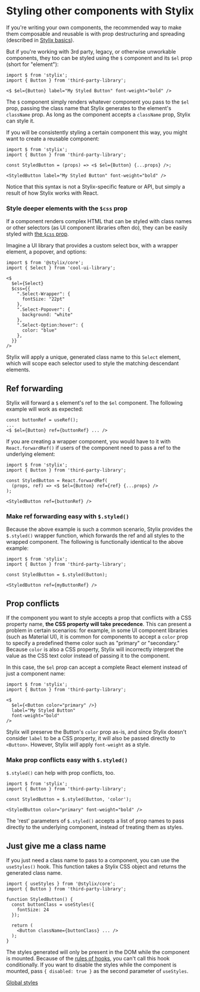 
# Styling other components with Stylix

If you're writing your own components, the recommended way to make them composable and reusable is with prop destructuring and spreading (described in [Stylix basics](/basics)). 

But if you're working with 3rd party, legacy, or otherwise unworkable components, they too can be styled using the `$` component and its `$el` prop (short for "element"):

```tsx
import $ from 'stylix';
import { Button } from 'third-party-library';

<$ $el={Button} label="My Styled Button" font-weight="bold" />
```

The `$` component simply renders whatever component you pass to the `$el` prop, passing the class name that Stylix generates to the element's `className` prop. As long as the component accepts a `className` prop, Stylix can style it.

If you will be consistently styling a certain component this way, you might want to create a reusable component:

```tsx
import $ from 'stylix';
import { Button } from 'third-party-library';

const StyledButton = (props) => <$ $el={Button} {...props} />;

<StyledButton label="My Styled Button" font-weight="bold" />
```

Notice that this syntax is not a Stylix-specific feature or API, but simply a result of how Stylix works with React.

### Style deeper elements with the `$css` prop

If a component renders complex HTML that can be styled with class names or other selectors (as UI component libraries often do), they can be easily styled with [the `$css` prop](/selectors).

Imagine a UI library that provides a custom select box, with a wrapper element, a popover, and options:

```tsx
import $ from '@stylix/core';
import { Select } from 'cool-ui-library';

<$
  $el={Select}
  $css={{
    ".Select-Wrapper": {
      fontSize: "22pt"
    },
    ".Select-Popover": {
      background: "white"
    },
    ".Select-Option:hover": {
      color: "blue"
    },
  }}
/>
```

Stylix will apply a unique, generated class name to this `Select` element, which will scope each selector used to style the matching descendant elements. 

## Ref forwarding

Stylix will forward a `$` element's ref to the `$el` component. The following example will work as expected:

```tsx
const buttonRef = useRef();
...
<$ $el={Button} ref={buttonRef} ... />
```

If you are creating a wrapper component, you would have to it with `React.forwardRef()` if users of the component need to pass a ref to the underlying element:

```tsx
import $ from 'stylix';
import { Button } from 'third-party-library';

const StyledButton = React.forwardRef(
  (props, ref) => <$ $el={Button} ref={ref} {...props} />
);

<StyledButton ref={buttonRef} />
```

### Make ref forwarding easy with `$.styled()`

Because the above example is such a common scenario, Stylix provides the `$.styled()` wrapper function, which forwards the ref and all styles to the wrapped component. The following is functionally identical to the above example:

```tsx
import $ from 'stylix';
import { Button } from 'third-party-library';

const StyledButton = $.styled(Button);

<StyledButton ref={myButtonRef} />
```

## Prop conflicts

If the component you want to style accepts a prop that conflicts with a CSS property name, **the CSS property will take precedence**. This can present a problem in certain scenarios: for example, in some UI component libraries (such as Material UI), it is common for components to accept a `color` prop to specify a predefined theme color such as "primary" or "secondary." Because `color` is also a CSS property, Stylix will incorrectly interpret the value as the CSS text color instead of passing it to the component.

In this case, the `$el` prop can accept a complete React element instead of just a component name:

```tsx
import $ from 'stylix';
import { Button } from 'third-party-library';

<$
  $el={<Button color="primary" />} 
  label="My Styled Button" 
  font-weight="bold" 
/>
```

Stylix will preserve the Button's `color` prop as-is, and since Stylix doesn't consider `label` to be a CSS property, it will also be passed directly to `<Button>`. However, Stylix *will* apply `font-weight` as a style.

### Make prop conflicts easy with `$.styled()`

`$.styled()` can help with prop conflicts, too. 

```tsx
import $ from 'stylix';
import { Button } from 'third-party-library';

const StyledButton = $.styled(Button, 'color');

<StyledButton color="primary" font-weight="bold" />
```

The 'rest' parameters of `$.styled()` accepts a list of prop names to pass directly to the underlying component, instead of treating them as styles.

## Just give me a class name

If you just need a class name to pass to a component, you can use the `useStyles()` hook. This function takes a Stylix CSS object and returns the generated class name.

```tsx
import { useStyles } from '@stylix/core';
import { Button } from 'third-party-library';

function StyledButton() {
  const buttonClass = useStyles({
    fontSize: 24
  });
  
  return (
    <Button className={buttonClass} ... />
  );
}
```

The styles generated will only be present in the DOM while the component is mounted. Because of the [rules of hooks](https://reactjs.org/docs/hooks-rules.html), you can't call this hook conditionally. If you want to disable the styles while the component is mounted, pass `{ disabled: true }` as the second parameter of `useStyles`.


<a href="/global-styles" class="next-link">Global styles</a>

